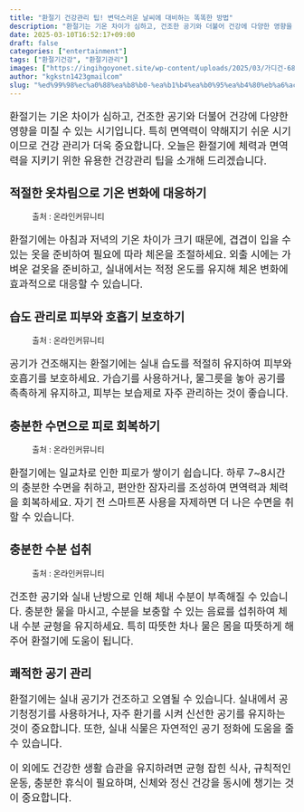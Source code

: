 ```yaml
---
title: "환절기 건강관리 팁! 변덕스러운 날씨에 대비하는 똑똑한 방법"
description: "환절기는 기온 차이가 심하고, 건조한 공기와 더불어 건강에 다양한 영향을 미칠 수 있는 시기입니다. 특히 면역력이 약해지기 쉬운 시기이므로 건강 관리가 더욱 중요합니다. 오늘은 환절기에 체력과 면역력을 지키기 위한 유용한 건강관리 팁을 소개해 드리겠습니다."
date: 2025-03-10T16:52:17+09:00
draft: false
categories: ["entertainment"]
tags: ["환절기건강", "환절기관리"]
images: ["https://ingihgoyonet.site/wp-content/uploads/2025/03/가디건-683x1024.jpg", "https://ingihgoyonet.site/wp-content/uploads/2025/03/가습기-2-1024x683.jpg", "https://ingihgoyonet.site/wp-content/uploads/2025/03/충분한수면-1024x683.jpg", "https://ingihgoyonet.site/wp-content/uploads/2025/03/수분섭취-1024x731.jpg"]
author: "kgkstn1423gmailcom"
slug: "%ed%99%98%ec%a0%88%ea%b8%b0-%ea%b1%b4%ea%b0%95%ea%b4%80%eb%a6%ac-%ed%8c%81-%eb%b3%80%eb%8d%95%ec%8a%a4%eb%9f%ac%ec%9a%b4-%eb%82%a0%ec%94%a8%ec%97%90-%eb%8c%80%eb%b9%84%ed%95%98%eb%8a%94-%eb%98%91"
---
```


<p style="font-size:18px">환절기는 기온 차이가 심하고, 건조한 공기와 더불어 건강에 다양한 영향을 미칠 수 있는 시기입니다. 특히 면역력이 약해지기 쉬운 시기이므로 건강 관리가 더욱 중요합니다. 오늘은 환절기에 체력과 면역력을 지키기 위한 유용한 건강관리 팁을 소개해 드리겠습니다.</p> <h2 >적절한 옷차림으로 기온 변화에 대응하기</h2> <figure ><img src="https://ingihgoyonet.site/wp-content/uploads/2025/03/가디건-683x1024.jpg" alt="" style="aspect-ratio:16/9;object-fit:cover"/><figcaption >출처 : 온라인커뮤니티</figcaption></figure> <p style="font-size:18px">환절기에는 아침과 저녁의 기온 차이가 크기 때문에, 겹겹이 입을 수 있는 옷을 준비하여 필요에 따라 체온을 조절하세요. 외출 시에는 가벼운 겉옷을 준비하고, 실내에서는 적정 온도를 유지해 체온 변화에 효과적으로 대응할 수 있습니다.</p> <h2 >습도 관리로 피부와 호흡기 보호하기</h2> <figure ><img src="https://ingihgoyonet.site/wp-content/uploads/2025/03/가습기-2-1024x683.jpg" alt="" style="aspect-ratio:16/9;object-fit:cover"/><figcaption >출처 : 온라인커뮤니티</figcaption></figure> <p style="font-size:18px">공기가 건조해지는 환절기에는 실내 습도를 적절히 유지하여 피부와 호흡기를 보호하세요. 가습기를 사용하거나, 물그릇을 놓아 공기를 촉촉하게 유지하고, 피부는 보습제로 자주 관리하는 것이 좋습니다.</p> <h2 >충분한 수면으로 피로 회복하기</h2> <figure ><img src="https://ingihgoyonet.site/wp-content/uploads/2025/03/충분한수면-1024x683.jpg" alt="" style="aspect-ratio:16/9;object-fit:cover"/><figcaption >출처 : 온라인커뮤니티</figcaption></figure> <p style="font-size:18px">환절기에는 일교차로 인한 피로가 쌓이기 쉽습니다. 하루 7~8시간의 충분한 수면을 취하고, 편안한 잠자리를 조성하여 면역력과 체력을 회복하세요. 자기 전 스마트폰 사용을 자제하면 더 나은 수면을 취할 수 있습니다.</p> <h2 >충분한 수분 섭취</h2> <figure ><img src="https://ingihgoyonet.site/wp-content/uploads/2025/03/수분섭취-1024x731.jpg" alt="" style="aspect-ratio:16/9;object-fit:cover"/><figcaption >출처 : 온라인커뮤니티</figcaption></figure> <p style="font-size:18px">건조한 공기와 실내 난방으로 인해 체내 수분이 부족해질 수 있습니다. 충분한 물을 마시고, 수분을 보충할 수 있는 음료를 섭취하여 체내 수분 균형을 유지하세요. 특히 따뜻한 차나 물은 몸을 따뜻하게 해주어 환절기에 도움이 됩니다.</p> <h2 >쾌적한 공기 관리</h2> <p style="font-size:18px">환절기에는 실내 공기가 건조하고 오염될 수 있습니다. 실내에서 공기청정기를 사용하거나, 자주 환기를 시켜 신선한 공기를 유지하는 것이 중요합니다. 또한, 실내 식물은 자연적인 공기 정화에 도움을 줄 수 있습니다.</p> <p style="font-size:18px">이 외에도 건강한 생활 습관을 유지하려면 균형 잡힌 식사, 규칙적인 운동, 충분한 휴식이 필요하며, 신체와 정신 건강을 동시에 챙기는 것이 중요합니다.</p>
